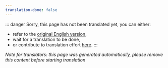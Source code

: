 ```yaml
---
translation-done: false
---
```

::: danger
Sorry, this page has not been translated yet, you can either:
- refer to the [original English version](<../../../cs/modding/README.md>),
- wait for a translation to be done,
- or contribute to translation effort [here](https://github.com/bsmg/wiki).
:::

_Note for translators: this page was generated automatically, please remove this content before starting translation_
